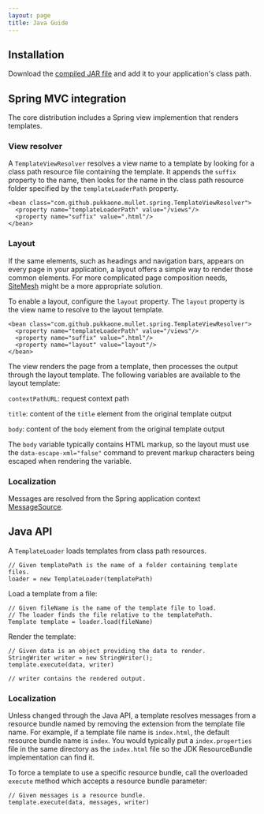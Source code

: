 ```yaml
---
layout: page
title: Java Guide
---
```


## Installation

Download the [compiled JAR file](https://github.com/pukkaone/mullet/downloads)
and add it to your application's class path.


## Spring MVC integration

The core distribution includes a Spring view implemention that renders
templates.


### View resolver

A `TemplateViewResolver` resolves a view name to a template by looking for a
class path resource file containing the template.  It appends the `suffix`
property to the name, then looks for the name in the class path resource folder
specified by the `templateLoaderPath` property.

    <bean class="com.github.pukkaone.mullet.spring.TemplateViewResolver">
      <property name="templateLoaderPath" value="/views"/>
      <property name="suffix" value=".html"/>
    </bean>


### Layout

If the same elements, such as headings and navigation bars, appears on every
page in your application, a layout offers a simple way to render those common
elements.  For more complicated page composition needs,
[SiteMesh](https://github.com/sitemesh/sitemesh2) might be a more appropriate
solution.

To enable a layout, configure the `layout` property.  The `layout` property is
the view name to resolve to the layout template.

    <bean class="com.github.pukkaone.mullet.spring.TemplateViewResolver">
      <property name="templateLoaderPath" value="/views"/>
      <property name="suffix" value=".html"/>
      <property name="layout" value="layout"/>
    </bean>

The view renders the page from a template, then processes the output through
the layout template.  The following variables are available to the layout
template:

`contextPathURL`: request context path

`title`: content of the `title` element from the original template output

`body`: content of the `body` element from the original template output

The `body` variable typically contains HTML markup, so the layout must use the
`data-escape-xml="false"` command to prevent markup characters being escaped
when rendering the variable.


### Localization

Messages are resolved from the Spring application context
[MessageSource](http://static.springsource.org/spring/docs/3.0.x/spring-framework-reference/html/beans.html#context-functionality-messagesource).


## Java API

A `TemplateLoader` loads templates from class path resources.

    // Given templatePath is the name of a folder containing template files.
    loader = new TemplateLoader(templatePath)

Load a template from a file:

    // Given fileName is the name of the template file to load.
    // The loader finds the file relative to the templatePath.
    Template template = loader.load(fileName)

Render the template:

    // Given data is an object providing the data to render.
    StringWriter writer = new StringWriter();
    template.execute(data, writer)

    // writer contains the rendered output.


### Localization

Unless changed through the Java API, a template resolves messages from a
resource bundle named by removing the extension from the template file name.
For example, if a template file name is `index.html`, the default resource
bundle name is `index`. You would typically put a `index.properties` file in
the same directory as the `index.html` file so the JDK ResourceBundle
implementation can find it.

To force a template to use a specific resource bundle, call the overloaded
`execute` method which accepts a resource bundle parameter:

    // Given messages is a resource bundle.
    template.execute(data, messages, writer)
